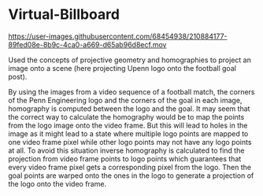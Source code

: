 # Virtual-Billboard


https://user-images.githubusercontent.com/68454938/210884177-89fed08e-8b9c-4ca0-a669-d65ab96d8ecf.mov


Used the concepts of projective geometry and homographies to project an image onto a scene (here projecting Upenn logo onto the football goal post).

By using the images from a video sequence of a football match, the corners of the Penn Engineering logo and the corners of the goal in each image, homography is computed between the logo and the goal. It may seem that the correct way to calculate the homography would be to map the points from the logo image onto the video frame. But this will lead to holes in the image as it might lead to a state where multiple logo points are mapped to one video frame pixel while other logo points may not have any logo points at all. To avoid this situation inverse homography is calculated to find the projection from video frame points to logo points which guarantees that every video frame pixel gets a corresponding pixel from the logo. Then the goal points are warped onto the ones in the logo to generate a projection of the logo onto the video frame.

